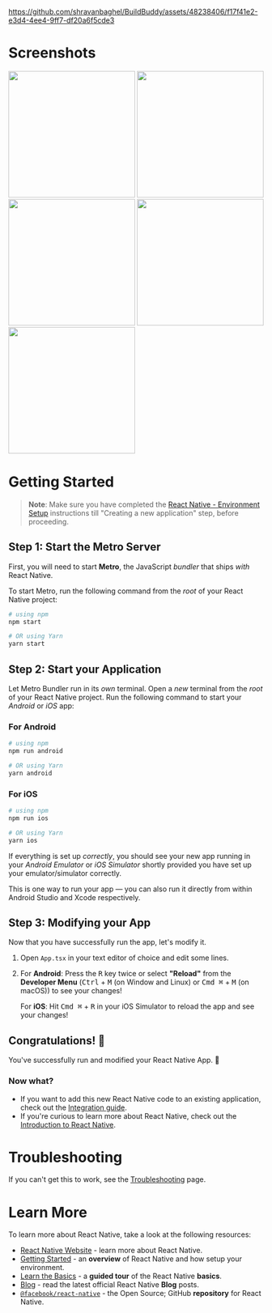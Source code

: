


https://github.com/shravanbaghel/BuildBuddy/assets/48238406/f17f41e2-e3d4-4ee4-9ff7-df20a6f5cde3


# Screenshots
<img src="https://github.com/shravanbaghel/BuildBuddy/assets/48238406/269906fa-6cbe-48f2-a41d-89911e355000" height="250">
<img src="https://github.com/shravanbaghel/BuildBuddy/assets/48238406/91773d16-c7dc-4216-8d5d-f11703050afe" height="250">
<img src="https://github.com/shravanbaghel/BuildBuddy/assets/48238406/5b9c7250-4123-4a5e-82bd-1e25b63844f7" height="250">
<img src="https://github.com/shravanbaghel/BuildBuddy/assets/48238406/c19bf483-3d1f-45d2-869a-0aefb538f158" height="250">
<img src="https://github.com/shravanbaghel/BuildBuddy/assets/48238406/3c42ba4d-a583-4c73-a596-8b4560bffb9b" height="250">



# Getting Started

>**Note**: Make sure you have completed the [React Native - Environment Setup](https://reactnative.dev/docs/environment-setup) instructions till "Creating a new application" step, before proceeding.

## Step 1: Start the Metro Server

First, you will need to start **Metro**, the JavaScript _bundler_ that ships _with_ React Native.

To start Metro, run the following command from the _root_ of your React Native project:

```bash
# using npm
npm start

# OR using Yarn
yarn start
```

## Step 2: Start your Application

Let Metro Bundler run in its _own_ terminal. Open a _new_ terminal from the _root_ of your React Native project. Run the following command to start your _Android_ or _iOS_ app:

### For Android

```bash
# using npm
npm run android

# OR using Yarn
yarn android
```

### For iOS

```bash
# using npm
npm run ios

# OR using Yarn
yarn ios
```

If everything is set up _correctly_, you should see your new app running in your _Android Emulator_ or _iOS Simulator_ shortly provided you have set up your emulator/simulator correctly.

This is one way to run your app — you can also run it directly from within Android Studio and Xcode respectively.

## Step 3: Modifying your App

Now that you have successfully run the app, let's modify it.

1. Open `App.tsx` in your text editor of choice and edit some lines.
2. For **Android**: Press the <kbd>R</kbd> key twice or select **"Reload"** from the **Developer Menu** (<kbd>Ctrl</kbd> + <kbd>M</kbd> (on Window and Linux) or <kbd>Cmd ⌘</kbd> + <kbd>M</kbd> (on macOS)) to see your changes!

   For **iOS**: Hit <kbd>Cmd ⌘</kbd> + <kbd>R</kbd> in your iOS Simulator to reload the app and see your changes!

## Congratulations! :tada:

You've successfully run and modified your React Native App. :partying_face:

### Now what?

- If you want to add this new React Native code to an existing application, check out the [Integration guide](https://reactnative.dev/docs/integration-with-existing-apps).
- If you're curious to learn more about React Native, check out the [Introduction to React Native](https://reactnative.dev/docs/getting-started).

# Troubleshooting

If you can't get this to work, see the [Troubleshooting](https://reactnative.dev/docs/troubleshooting) page.

# Learn More

To learn more about React Native, take a look at the following resources:

- [React Native Website](https://reactnative.dev) - learn more about React Native.
- [Getting Started](https://reactnative.dev/docs/environment-setup) - an **overview** of React Native and how setup your environment.
- [Learn the Basics](https://reactnative.dev/docs/getting-started) - a **guided tour** of the React Native **basics**.
- [Blog](https://reactnative.dev/blog) - read the latest official React Native **Blog** posts.
- [`@facebook/react-native`](https://github.com/facebook/react-native) - the Open Source; GitHub **repository** for React Native.

